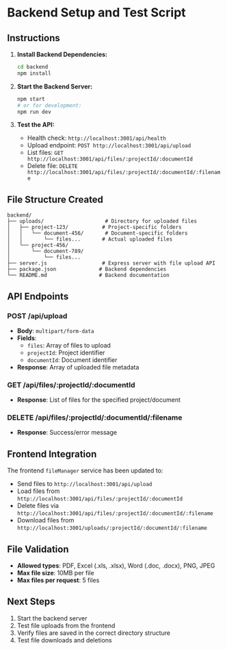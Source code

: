 # Backend Setup and Test Script

## Instructions

1. **Install Backend Dependencies:**
   ```bash
   cd backend
   npm install
   ```

2. **Start the Backend Server:**
   ```bash
   npm start
   # or for development:
   npm run dev
   ```

3. **Test the API:**
   - Health check: `http://localhost:3001/api/health`
   - Upload endpoint: `POST http://localhost:3001/api/upload`
   - List files: `GET http://localhost:3001/api/files/:projectId/:documentId`
   - Delete file: `DELETE http://localhost:3001/api/files/:projectId/:documentId/:filename`

## File Structure Created

```
backend/
├── uploads/                    # Directory for uploaded files
│   ├── project-123/           # Project-specific folders
│   │   └── document-456/       # Document-specific folders
│   │       └── files...       # Actual uploaded files
│   └── project-456/
│       └── document-789/
│           └── files...
├── server.js                  # Express server with file upload API
├── package.json              # Backend dependencies
└── README.md                 # Backend documentation
```

## API Endpoints

### POST /api/upload
- **Body**: `multipart/form-data`
- **Fields**: 
  - `files`: Array of files to upload
  - `projectId`: Project identifier
  - `documentId`: Document identifier
- **Response**: Array of uploaded file metadata

### GET /api/files/:projectId/:documentId
- **Response**: List of files for the specified project/document

### DELETE /api/files/:projectId/:documentId/:filename
- **Response**: Success/error message

## Frontend Integration

The frontend `fileManager` service has been updated to:
- Send files to `http://localhost:3001/api/upload`
- Load files from `http://localhost:3001/api/files/:projectId/:documentId`
- Delete files via `http://localhost:3001/api/files/:projectId/:documentId/:filename`
- Download files from `http://localhost:3001/uploads/:projectId/:documentId/:filename`

## File Validation

- **Allowed types**: PDF, Excel (.xls, .xlsx), Word (.doc, .docx), PNG, JPEG
- **Max file size**: 10MB per file
- **Max files per request**: 5 files

## Next Steps

1. Start the backend server
2. Test file uploads from the frontend
3. Verify files are saved in the correct directory structure
4. Test file downloads and deletions
